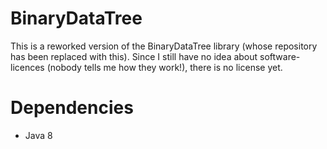 BinaryDataTree
==============

This is a reworked version of the BinaryDataTree library (whose repository has been replaced with this).
Since I still have no idea about software-licences (nobody tells me how they work!), there is no license yet.

Dependencies
============

 * Java 8
